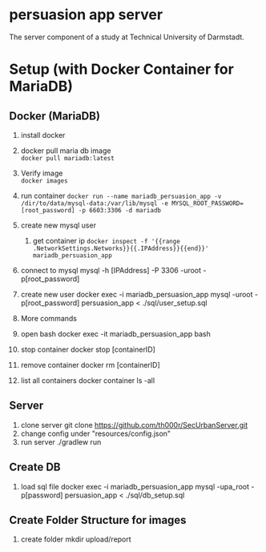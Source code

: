 # persuasion app server
The server component of a study at Technical University of Darmstadt.

# Setup (with Docker Container for MariaDB)

## Docker (MariaDB)

1. install docker
2. docker pull maria db image\
```docker pull mariadb:latest```
  1. Verify image\
  ```docker images```
3. run container
```docker run --name mariadb_persuasion_app -v /dir/to/data/mysql-data:/var/lib/mysql -e MYSQL_ROOT_PASSWORD=[root_password] -p 6603:3306 -d mariadb```
4. create new mysql user   
   1. get container ip
  ```docker inspect -f '{{range .NetworkSettings.Networks}}{{.IPAddress}}{{end}}' mariadb_persuasion_app```
  2. connect to mysql
  mysql -h [IPAddress] -P 3306 -uroot -p[root_password]
  3. create new user
  docker exec -i mariadb_persuasion_app  mysql -uroot -p[root_password] persuasion_app < ./sql/user_setup.sql
  
5. More commands
  1. open bash
  docker exec -it mariadb_persuasion_app bash
  2. stop container
  docker stop [containerID]
  3. remove container
  docker rm [containerID]
  4. list all containers
  docker container ls -all

  
  
## Server
1. clone server 
git clone https://github.com/th000r/SecUrbanServer.git
2. change config under "resources/config.json"
3. run server
./gradlew run

## Create DB
1. load sql file
docker exec -i mariadb_persuasion_app  mysql -upa_root -p[password] persuasion_app < ./sql/db_setup.sql

## Create Folder Structure for images
1. create folder
mkdir upload/report






